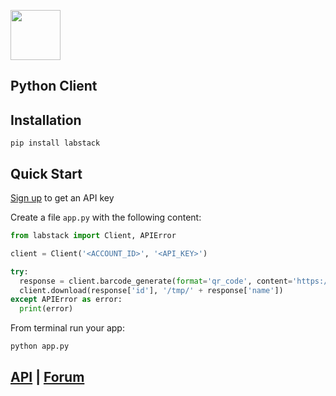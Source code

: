<a href="https://labstack.com"><img height="80" src="https://cdn.labstack.com/images/labstack-logo.svg"></a>

## Python Client

## Installation

`pip install labstack`

## Quick Start

[Sign up](https://labstack.com/signup) to get an API key

Create a file `app.py` with the following content:

```python
from labstack import Client, APIError

client = Client('<ACCOUNT_ID>', '<API_KEY>')

try:
  response = client.barcode_generate(format='qr_code', content='https://labstack.com')
  client.download(response['id'], '/tmp/' + response['name'])
except APIError as error:
  print(error)
```

From terminal run your app:

```sh
python app.py
```

## [API](https://labstack.com/api) | [Forum](https://forum.labstack.com)